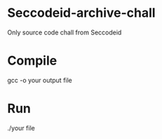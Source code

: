 # Seccodeid-archive-chall

Only source code chall from Seccodeid 

# Compile 

gcc -o your output file 

# Run 

./your file

